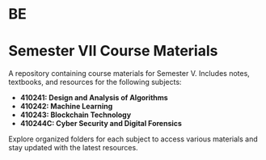 # BE
<!DOCTYPE html>
<html lang="en">
<head>
    <meta charset="UTF-8">
    <meta name="viewport" content="width=device-width, initial-scale=1.0">
</head>
<body>
    <h1>Semester VII Course Materials</h1>
    <p>A repository containing course materials for Semester V. Includes notes, textbooks, and resources for the following subjects:</p>
    <ul>
        <li><strong>410241: Design and Analysis of Algorithms</strong></li>
        <li><strong>410242: Machine Learning</strong></li>
        <li><strong>410243: Blockchain Technology</strong></li>
        <li><strong>410244C: Cyber Security and Digital Forensics</strong></li>
    </ul>
    <p>Explore organized folders for each subject to access various materials and stay updated with the latest resources.</p>
</body>
</html>
